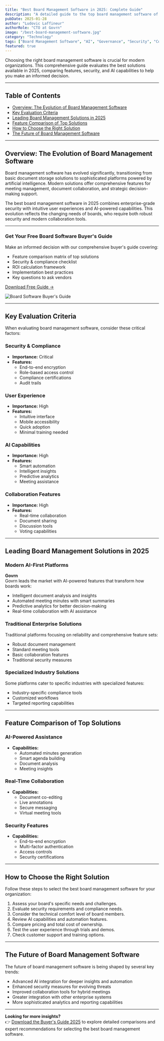 ```yaml
---
title: "Best Board Management Software in 2025: Complete Guide"
description: "A detailed guide to the top board management software of 2025, comparing features, security, and AI capabilities to help organizations make informed decisions."
pubDate: 2025-01-28
author: "Ludovic Laffineur"
authorRole: "CTO at Govrn"
image: "/best-board-management-software.jpg"
category: "Technology"
tags: ["Board Management Software", "AI", "Governance", "Security", "Collaboration"]
featured: true
---
```


Choosing the right board management software is crucial for modern organizations. This comprehensive guide evaluates the best solutions available in 2025, comparing features, security, and AI capabilities to help you make an informed decision.

---

## Table of Contents
- [Overview: The Evolution of Board Management Software](#overview-the-evolution-of-board-management-software)
- [Key Evaluation Criteria](#key-evaluation-criteria)
- [Leading Board Management Solutions in 2025](#leading-board-management-solutions-in-2025)
- [Feature Comparison of Top Solutions](#feature-comparison-of-top-solutions)
- [How to Choose the Right Solution](#how-to-choose-the-right-solution)
- [The Future of Board Management Software](#the-future-of-board-management-software)

---

## Overview: The Evolution of Board Management Software

Board management software has evolved significantly, transitioning from basic document storage solutions to sophisticated platforms powered by artificial intelligence. Modern solutions offer comprehensive features for meeting management, document collaboration, and strategic decision-making support.

The best board management software in 2025 combines enterprise-grade security with intuitive user experiences and AI-powered capabilities. This evolution reflects the changing needs of boards, who require both robust security and modern collaboration tools.

---

<div class="info-box">
<div class="content">

### Get Your Free Board Software Buyer's Guide

Make an informed decision with our comprehensive buyer's guide covering:
- Feature comparison matrix of top solutions
- Security & compliance checklist
- ROI calculation framework
- Implementation best practices
- Key questions to ask vendors

[Download Free Guide →](/landing/buyer-guide-2025)
</div>

![Board Software Buyer's Guide](/govrn-buyer-guide-preview-1.png)
</div>

---

## Key Evaluation Criteria

When evaluating board management software, consider these critical factors:

### Security & Compliance
- **Importance:** Critical
- **Features:**  
  - End-to-end encryption  
  - Role-based access control  
  - Compliance certifications  
  - Audit trails  

### User Experience
- **Importance:** High
- **Features:**  
  - Intuitive interface  
  - Mobile accessibility  
  - Quick adoption  
  - Minimal training needed  

### AI Capabilities
- **Importance:** High
- **Features:**  
  - Smart automation  
  - Intelligent insights  
  - Predictive analytics  
  - Meeting assistance  

### Collaboration Features
- **Importance:** High
- **Features:**  
  - Real-time collaboration  
  - Document sharing  
  - Discussion tools  
  - Voting capabilities  

---

## Leading Board Management Solutions in 2025

### Modern AI-First Platforms

**Govrn**  
Govrn leads the market with AI-powered features that transform how boards work:  
- Intelligent document analysis and insights  
- Automated meeting minutes with smart summaries  
- Predictive analytics for better decision-making  
- Real-time collaboration with AI assistance  

### Traditional Enterprise Solutions

Traditional platforms focusing on reliability and comprehensive feature sets:  
- Robust document management  
- Standard meeting tools  
- Basic collaboration features  
- Traditional security measures  

### Specialized Industry Solutions

Some platforms cater to specific industries with specialized features:  
- Industry-specific compliance tools  
- Customized workflows  
- Targeted reporting capabilities  

---

## Feature Comparison of Top Solutions

### AI-Powered Assistance
- **Capabilities:**  
  - Automated minutes generation  
  - Smart agenda building  
  - Document analysis  
  - Meeting insights  

### Real-Time Collaboration
- **Capabilities:**  
  - Document co-editing  
  - Live annotations  
  - Secure messaging  
  - Virtual meeting tools  

### Security Features
- **Capabilities:**  
  - End-to-end encryption  
  - Multi-factor authentication  
  - Access controls  
  - Security certifications  

---

## How to Choose the Right Solution

Follow these steps to select the best board management software for your organization:

1. Assess your board's specific needs and challenges.  
2. Evaluate security requirements and compliance needs.  
3. Consider the technical comfort level of board members.  
4. Review AI capabilities and automation features.  
5. Compare pricing and total cost of ownership.  
6. Test the user experience through trials and demos.  
7. Check customer support and training options.  

---

## The Future of Board Management Software

The future of board management software is being shaped by several key trends:  
- Advanced AI integration for deeper insights and automation  
- Enhanced security measures for evolving threats  
- Improved collaboration tools for hybrid meetings  
- Greater integration with other enterprise systems  
- More sophisticated analytics and reporting capabilities  

---

**Looking for more insights?**  
👉 [Download the Buyer's Guide 2025](https://example.com/buyers-guide-2025) to explore detailed comparisons and expert recommendations for selecting the best board management software.
